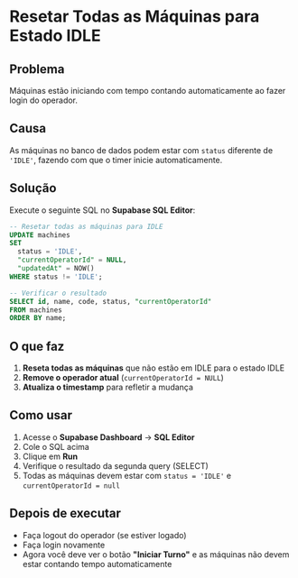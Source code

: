# Resetar Todas as Máquinas para Estado IDLE

## Problema
Máquinas estão iniciando com tempo contando automaticamente ao fazer login do operador.

## Causa
As máquinas no banco de dados podem estar com `status` diferente de `'IDLE'`, fazendo com que o timer inicie automaticamente.

## Solução

Execute o seguinte SQL no **Supabase SQL Editor**:

```sql
-- Resetar todas as máquinas para IDLE
UPDATE machines
SET
  status = 'IDLE',
  "currentOperatorId" = NULL,
  "updatedAt" = NOW()
WHERE status != 'IDLE';

-- Verificar o resultado
SELECT id, name, code, status, "currentOperatorId"
FROM machines
ORDER BY name;
```

## O que faz

1. **Reseta todas as máquinas** que não estão em IDLE para o estado IDLE
2. **Remove o operador atual** (`currentOperatorId = NULL`)
3. **Atualiza o timestamp** para refletir a mudança

## Como usar

1. Acesse o **Supabase Dashboard** → **SQL Editor**
2. Cole o SQL acima
3. Clique em **Run**
4. Verifique o resultado da segunda query (SELECT)
5. Todas as máquinas devem estar com `status = 'IDLE'` e `currentOperatorId = null`

## Depois de executar

- Faça logout do operador (se estiver logado)
- Faça login novamente
- Agora você deve ver o botão **"Iniciar Turno"** e as máquinas não devem estar contando tempo automaticamente
